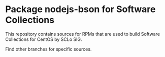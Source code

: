# Package nodejs-bson for Software Collections

This repository contains sources for RPMs that are used
to build Software Collections for CentOS by SCLo SIG.

Find other branches for specific sources.
